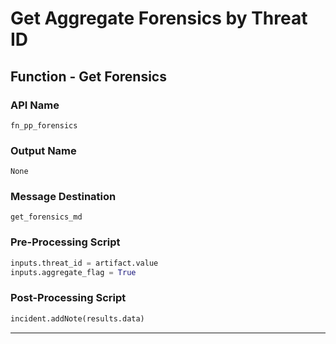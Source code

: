 <!--
    DO NOT MANUALLY EDIT THIS FILE
    THIS FILE IS AUTOMATICALLY GENERATED WITH resilient-circuits codegen
-->

# Get Aggregate Forensics by Threat ID


## Function - Get Forensics

### API Name
`fn_pp_forensics`

### Output Name
`None`

### Message Destination
`get_forensics_md`

### Pre-Processing Script
```python
inputs.threat_id = artifact.value
inputs.aggregate_flag = True
```

### Post-Processing Script
```python
incident.addNote(results.data)
```

---

